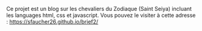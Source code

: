 Ce projet est un blog sur les chevaliers du Zodiaque (Saint Seiya) incluant les languages html, css et javascript. 
Vous pouvez le visiter à cette adresse : https://sfaucher26.github.io/brief2/
